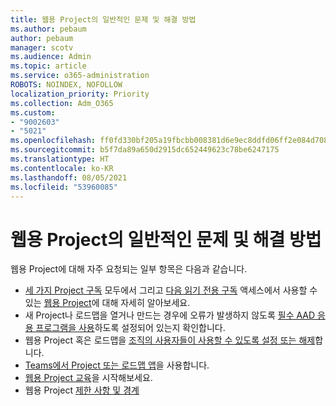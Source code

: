 ```yaml
---
title: 웹용 Project의 일반적인 문제 및 해결 방법
ms.author: pebaum
author: pebaum
manager: scotv
ms.audience: Admin
ms.topic: article
ms.service: o365-administration
ROBOTS: NOINDEX, NOFOLLOW
localization_priority: Priority
ms.collection: Adm_O365
ms.custom:
- "9002603"
- "5021"
ms.openlocfilehash: ff0fd330bf205a19fbcbb008381d6e9ec8ddfd06ff2e084d708cffac9f16f079
ms.sourcegitcommit: b5f7da89a650d2915dc652449623c78be6247175
ms.translationtype: HT
ms.contentlocale: ko-KR
ms.lasthandoff: 08/05/2021
ms.locfileid: "53960085"
---
```

# <a name="project-for-the-web-common-issues-and-resolutions"></a>웹용 Project의 일반적인 문제 및 해결 방법

웹용 Project에 대해 자주 요청되는 일부 항목은 다음과 같습니다.

- [세 가지 Project 구독](https://products.office.com/project/compare-microsoft-project-management-software) 모두에서 그리고 [다음 읽기 전용 구독](https://docs.microsoft.com/project-for-the-web/office-365-user-view-access-to-project-and-roadmap) 액세스에서 사용할 수 있는 [웹용 Project](https://support.microsoft.com/office/what-is-project-for-the-web-c19b2421-3c9d-4037-97c6-f66b6e1d2eb5)에 대해 자세히 알아보세요.
- 새 Project나 로드맵을 열거나 만드는 경우에 오류가 발생하지 않도록 [필수 AAD 응용 프로그램을 사용](https://techcommunity.microsoft.com/t5/project-support-blog/roadmap-have-you-disabled-some-necessary-services/ba-p/815067)하도록 설정되어 있는지 확인합니다.
- 웹용 Project 혹은 로드맵을 [조직의 사용자들이 사용할 수 있도록 설정 또는 해제](https://docs.microsoft.com/project-for-the-web/turn-project-for-the-web-off)합니다.
- [Teams에서 Project 또는 로드맵 앱](https://support.microsoft.com/office/2dc584e6-2f6c-4e2d-9008-0b3f6845eb52)을 사용합니다.
- [웹용 Project 교육](https://support.office.com/article/50bf3e29-0f0d-4b7a-9d2c-7c78389b67ad)을 시작해보세요.
- 웹용 Project [제한 사항 및 경계](https://docs.microsoft.com/project-for-the-web/project-for-the-web-limits-and-boundaries)
